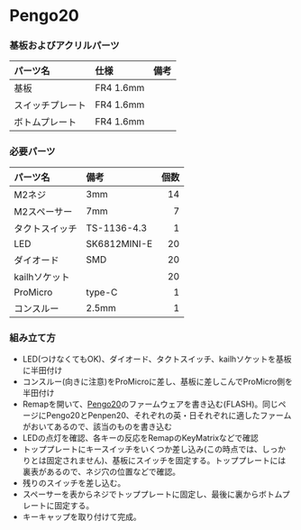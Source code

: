 # Pengo20
### 基板およびアクリルパーツ
|パーツ名|仕様|備考|
|:---|:---|:---|
|基板|FR4 1.6mm||
|スイッチプレート|FR4 1.6mm||
|ボトムプレート|FR4 1.6mm||

### 必要パーツ

|パーツ名|備考|個数|
|:---|:---|---:|
|M2ネジ|3mm|14|
|M2スペーサー|7mm|7|
|タクトスイッチ|TS-1136-4.3|1|
|LED|SK6812MINI-E|20|
|ダイオード|SMD|20|
|kailhソケット||20|
|ProMicro|type-C|1|
|コンスルー|2.5mm|1|

### 組み立て方
- LED(つけなくてもOK)、ダイオード、タクトスイッチ、kailhソケットを基板に半田付け
- コンスルー(向きに注意)をProMicroに差し、基板に差しこんでProMicro側を半田付け
- Remapを開いて、[Pengo20](https://remap-keys.app/catalog/NtWGzE0zA4201EqOwXhT)のファームウェアを書き込む(FLASH)。同じページにPengo20とPenpen20、それぞれの英・日それぞれに適したファームがおいてあるので、該当のものを書き込む
- LEDの点灯を確認、各キーの反応をRemapのKeyMatrixなどで確認
- トッププレートにキースイッチをいくつか差し込み(この時点では、しっかりとは固定されません)、基板にスイッチを固定する。トッププレートには裏表があるので、ネジ穴の位置などで確認。
- 残りのスイッチを差し込む。
- スペーサーを表からネジでトッププレートに固定し、最後に裏からボトムプレートに固定する。
- キーキャップを取り付けて完成。
